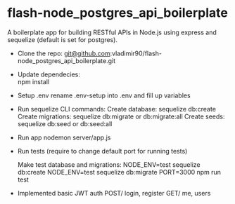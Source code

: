 # flash-node_postgres_api_boilerplate
A boilerplate app for building RESTful APIs in Node.js using express and sequelize (default is set for postgres).

- Clone the repo: 
  git@github.com:vladimir90/flash-node_postgres_api_boilerplate.git
  
- Update dependecies:   
  npm install
  
- Setup .env 
  rename .env-setup into .env and fill up variables
  
- Run sequelize CLI commands:
    Create database: sequelize db:create
    Create migrations: sequelize db:migrate or db:migrate:all
    Create seeds: sequelize db:seed or db:seed:all
    
- Run app 
    nodemon server/app.js

- Run tests (require to change default port for running tests)

    Make test database and migrations: 
        NODE_ENV=test sequelize db:create
        NODE_ENV=test sequelize db:migrate
        PORT=3000 npm run test 
        
- Implemented basic JWT auth
      POST/ login, register
      GET/ me, users

    
  

